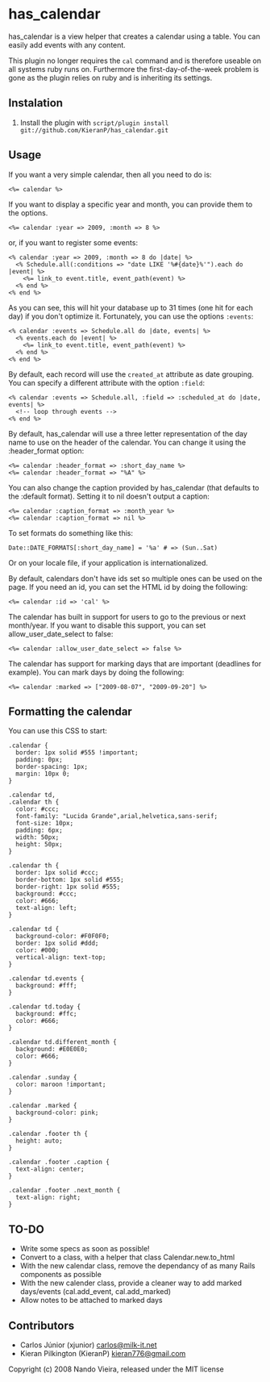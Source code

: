 has\_calendar
============

has\_calendar is a view helper that creates a calendar using a table. You can
easily add events with any content.

This plugin no longer requires the `cal` command and is therefore useable on
all systems ruby runs on. Furthermore the first-day-of-the-week problem is
gone as the plugin relies on ruby and is inheriting its settings.


Instalation
-----------

1) Install the plugin with `script/plugin install git://github.com/KieranP/has_calendar.git`

Usage
-----

If you want a very simple calendar, then all you need to do is:

    <%= calendar %>

If you want to display a specific year and month, you can provide them to the options.

    <%= calendar :year => 2009, :month => 8 %>

or, if you want to register some events:

    <% calendar :year => 2009, :month => 8 do |date| %>
      <% Schedule.all(:conditions => "date LIKE '%#{date}%'").each do |event| %>
        <%= link_to event.title, event_path(event) %>
      <% end %>
    <% end %>

As you can see, this will hit your database up to 31 times (one hit for each
day) if you don't optimize it. Fortunately, you can use the options `:events`:

    <% calendar :events => Schedule.all do |date, events| %>
      <% events.each do |event| %>
        <%= link_to event.title, event_path(event) %>
      <% end %>
    <% end %>

By default, each record will use the `created_at` attribute as date grouping.
You can specify a different attribute with the option `:field`:

    <% calendar :events => Schedule.all, :field => :scheduled_at do |date, events| %>
      <!-- loop through events -->
    <% end %>

By default, has\_calendar will use a three letter representation of the day name
to use on the header of the calendar. You can change it using the :header_format option:

    <%= calendar :header_format => :short_day_name %>
    <%= calendar :header_format => "%A" %>

You can also change the caption provided by has\_calendar (that defaults to the
:default format). Setting it to nil doesn't output a caption:

    <%= calendar :caption_format => :month_year %>
    <%= calendar :caption_format => nil %>

To set formats do something like this:

    Date::DATE_FORMATS[:short_day_name] = '%a' # => (Sun..Sat)

Or on your locale file, if your application is internationalized.

By default, calendars don't have ids set so multiple ones can be used on the page.
If you need an id, you can set the HTML id by doing the following:

    <%= calendar :id => 'cal' %>

The calendar has built in support for users to go to the previous or next month/year.
If you want to disable this support, you can set allow_user_date_select to false:

    <%= calendar :allow_user_date_select => false %>

The calendar has support for marking days that are important (deadlines for example).
You can mark days by doing the following:

    <%= calendar :marked => ["2009-08-07", "2009-09-20"] %>

Formatting the calendar
-----------------------

You can use this CSS to start:

    .calendar {
      border: 1px solid #555 !important;
      padding: 0px;
      border-spacing: 1px;
      margin: 10px 0;
    }

    .calendar td,
    .calendar th {
      color: #ccc;
      font-family: "Lucida Grande",arial,helvetica,sans-serif;
      font-size: 10px;
      padding: 6px;
      width: 50px;
      height: 50px;
    }

    .calendar th {
      border: 1px solid #ccc;
      border-bottom: 1px solid #555;
      border-right: 1px solid #555;
      background: #ccc;
      color: #666;
      text-align: left;
    }

    .calendar td {
      background-color: #F0F0F0;
      border: 1px solid #ddd;
      color: #000;
      vertical-align: text-top;
    }

    .calendar td.events {
      background: #fff;
    }

    .calendar td.today {
      background: #ffc;
      color: #666;
    }

    .calendar td.different_month {
      background: #E0E0E0;
      color: #666;
    }

    .calendar .sunday {
      color: maroon !important;
    }

    .calendar .marked {
      background-color: pink;
    }

    .calendar .footer th {
      height: auto;
    }

    .calendar .footer .caption {
      text-align: center;
    }

    .calendar .footer .next_month {
      text-align: right;
    }

TO-DO
-----

- Write some specs as soon as possible!
- Convert to a class, with a helper that class Calendar.new.to_html
- With the new calendar class, remove the dependancy of as many Rails components as possible
- With the new calender class, provide a cleaner way to add marked days/events (cal.add_event, cal.add_marked)
- Allow notes to be attached to marked days

Contributors
------------

* Carlos Júnior (xjunior) <carlos@milk-it.net>
* Kieran Pilkington (KieranP) <kieran776@gmail.com>

Copyright (c) 2008 Nando Vieira, released under the MIT license
